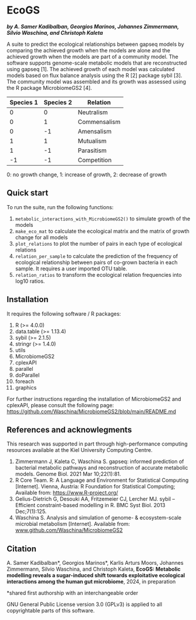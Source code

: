 # EcoGS
_**by A. Samer Kadibalban, Georgios Marinos, Johannes Zimmermann, Silvio Waschina, and Christoph Kaleta**_

A suite to predict the ecological relationships between gapseq models by comparing the achieved growth when the models are alone and the achieved growth when the models are part of a community model. The software supports genome-scale metabolic models that are reconstructed using gapseq [1]. The achieved growth of each model was calculated models based on flux balance analysis using the R [2] package sybil [3]. The community model was assembled and its growth was assessed using the R package MicrobiomeGS2 [4].


|Species 1|Species 2|Relation|
|-----|-----|-----|
|0|0|Neutralism|
|0|1|Commensalism|
|0|-1|Amensalism|
|1|1|Mutualism|
|1|-1|Parasitism|
|-1|-1|Competition|

0: no growth change, 1: increase of growth, 2: decrease of growth

## Quick start
To run the suite, run the following functions:

1. `metabolic_interactions_with_MicrobiomeGS2()` to simulate growth of the models
2. `make_eco_mat` to calculate the ecological matrix and the matrix of growth change for all models
3. `plot_relations` to plot the number of pairs in each type of ecological relations
4. `relation_per_sample` to calculate the prediction of the frequency of ecological relationship between pairs of co-grown bacteria in each sample. It requires a user imported OTU table.
5. `relation_ratios` to transform the ecological relation frequencies into log10 ratios.

## Installation
It requires the following software / R packages:
  
  1. R (>= 4.0.0)
  2. data.table (>= 1.13.4)
  3. sybil (>= 2.1.5)
  4. stringr (>= 1.4.0)
  5. utils
  6. MicrobiomeGS2
  7. cplexAPI
  8. parallel
  9. doParallel
  10. foreach
  11. graphics

For further instructions regarding the installation of MicrobiomeGS2 and cplexAPI, please consult the following page: https://github.com/Waschina/MicrobiomeGS2/blob/main/README.md

## References and acknowlegments
This research was supported in part through high-performance computing resources available at the Kiel University Computing Centre.

1. Zimmermann J, Kaleta C, Waschina S. gapseq: informed prediction of bacterial metabolic pathways and reconstruction of accurate metabolic models. Genome Biol. 2021 Mar 10;22(1):81.
2. R Core Team. R: A Language and Environment for Statistical Computing [Internet]. Vienna, Austria: R Foundation for Statistical Computing; Available from: https://www.R-project.org/
3.	Gelius-Dietrich G, Desouki AA, Fritzemeier CJ, Lercher MJ. sybil – Efficient constraint-based modelling in R. BMC Syst Biol. 2013 Dec;7(1):125.
4.	Waschina S. Analysis and simulation of genome- & ecosystem-scale microbial metabolism [Internet]. Available from: www.github.com/Waschina/MicrobiomeGS2


## Citation
A. Samer Kadibalban*, Georgios Marinos*, Karlis Arturs Moors, Johannes Zimmermann, Silvio Waschina, and Christoph Kaleta, **EcoGS: Metabolic modelling reveals a sugar-induced shift towards exploitative ecological interactions among the human gut microbiome**, 2024, in preparation

*shared first authorship with an interchangeable order

GNU General Public License version 3.0 (GPLv3) is applied to all copyrightable parts of this software.


